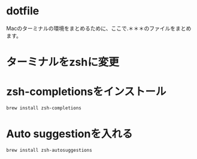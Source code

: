 # dotfile

Macのターミナルの環境をまとめるために、ここで.＊＊＊のファイルをまとめます。


# ターミナルをzshに変更

# zsh-completionsをインストール

```bash
brew install zsh-completions
```
# Auto suggestionを入れる
```bash
brew install zsh-autosuggestions 
```
